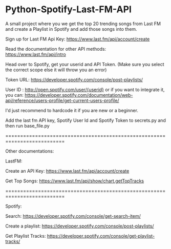 # Python-Spotify-Last-FM-API
A small project where you we get the top 20 trending songs from Last FM and create a Playlist in Spotify and add those songs into them.

Sign up for Last FM Api Key: https://www.last.fm/api/account/create

Read the documentation for other API methods: https://www.last.fm/api/intro

Head over to Spotify, get your userid and API Token.  (Make sure you select the correct scope else it will throw you an error)

Token URL: https://developer.spotify.com/console/post-playlists/

User ID : http://open.spotify.com/user/{userid}
or if you want to integrate it, you can: https://developer.spotify.com/documentation/web-api/reference/users-profile/get-current-users-profile/

I'd just recommend to hardcode it if you are new or a beginner.

Add the last fm API key, Spotify User Id and Spotify Token to secrets.py and then run base_file.py

==========================================================================

Other documentations:

LastFM:

Create an API Key: https://www.last.fm/api/account/create

Get Top Songs: https://www.last.fm/api/show/chart.getTopTracks

==========================================================================

Spotify: 

Search: https://developer.spotify.com/console/get-search-item/

Create a playlist: https://developer.spotify.com/console/post-playlists/

Get Playlist Tracks: https://developer.spotify.com/console/get-playlist-tracks/





